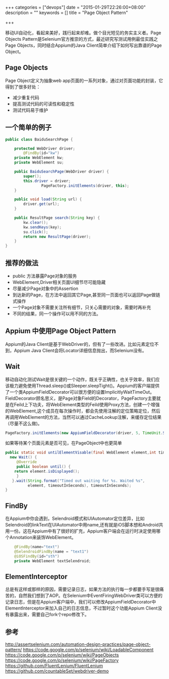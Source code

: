 +++
categories = ["devops"]
date = "2015-01-29T22:26:00+08:00"
description = ""
keywords = []
title = "Page Object Pattern"

+++

移动UI自动化，看起来美好，践行起来却难。做个目光短见的务实主义者。Page Objects Pattern是Selenium官方推崇的方式，最近研究写测试用例最佳实践之Page Objects，同时结合Appium的Java Client简单介绍下如何写出靠谱的Page Object。

## Page Objects

Page Object定义为抽象web app页面的一系列对象，通过对页面功能的封装，它得到了很多好处：

* 减少重复代码
* 提高测试代码的可读性和稳定性
* 测试代码易于维护

## 一个简单的例子

```java
public class BaiduSearchPage {

	protected WebDriver driver;
        @FindBy(id="kw")
	private WebElement kw;
	private WebElement su;

	public BaiduSearchPage(WebDriver driver) {
		super();
		this.driver = driver;
                PageFactory.initElements(driver, this);
	}

	public void load(String url) {
		driver.get(url);
	}

	public ResultPage search(String key) {
		kw.clear();
		kw.sendKeys(key);
		su.click();
		return new ResultPage(driver);
	}
}
```
## 推荐的做法

* public 方法暴露Page对象的服务
* WebElement,Driver相关页面UI细节尽可能隐藏
* 尽量减少Page对象中的Assertion
* 到达新的Page，在方法中返回其它Page,甚至同一页面也可以返回Page做链式操作
* 一个Page对象不需要关注所有细节，只关心需要的对象，需要时再补充
* 不同的结果，同一个操作可以用不同的方法。

## Appium 中使用Page Object Pattern

Appium的Java Client是基于WebDriver的，但有了一些改进。比如元素定位不到，Appium Java Client会将Locator详细信息抛出，而Selenium没有。

## Wait

移动自动化测试Wait是很关键的一个动作，既关乎正确性，也关乎效率，我们应该极力避免使用Thread.sleep()或Sleeper.sleepTight()。Appium的客户端提供了一个类AppiumFieldDecorator可以很方便的设置ImplicitlyWaitTimeOut。FieldDecorator顾名思义，是Page对象Field的Decorator，PageFactory主要就是在Feild上下功夫，将WebElement类型的Feild使用Proxy方法，创建一个增强的WebElement,这个成员在每次操作时，都会先使用注解的定位策略定位，然后再调用WebElement的方法，当然可以通过CacheLookup注解，来缓存定位结果（尽量不这么做)。

```java
PageFactory.initElements(new AppiumFieldDecorator(driver, 5, TimeUnit.SECONDS), pageObject);
```

如果等待某个页面元素是否可见，在PageObject中也更简单

```java
public static void untilElementVisable(final WebElement element,int timeoutInSeconds){
  new Wait() {
     @Override
     public boolean until() {
	return element.isDisplayed();
     }
   }.wait(String.format("Timed out waiting for %s. Waited %s",
		  element, timeoutInSeconds), timeoutInSeconds);
}

```

## FindBy

在Appium中你会遇到，Selendroid模式和UIAutomator定位差异，比如Selendroid的linkText在UIAutomator中用name,还有就是iOS脚本想和Android共用一份。这在Appium中有了很好的扩充，Appium客户端会在运行时决定使用哪个Annotation来装饰WebElement。

```java
    @FindBy(name="text")
    @SelendroidFindBy(name = "text1")
    @iOSFindBy(id="sth")
    private WebElement textSelendroid;
```

## ElementInterceptor

总是有这样或那样的原因，需要记录日志，如果方法的执行每一步都要手写是很痛苦的，自然我们想到了AOP。在Selenium中EventFiringWebDriver类可以方便的记录日志，但是在Appium客户端中，我们可以修改AppiumFieldDecorator中ElementInterceptor来加入自己的日志信息，不过暂时这个功能Appium Client没有暴露出来，需要自己fork个repo修改下。

## 参考

http://assertselenium.com/automation-design-practices/page-object-pattern/
https://code.google.com/p/selenium/wiki/LoadableComponent
https://code.google.com/p/selenium/wiki/PageObjects
https://code.google.com/p/selenium/wiki/PageFactory
https://github.com/FluentLenium/FluentLenium
https://github.com/countableSet/webdriver-demo
